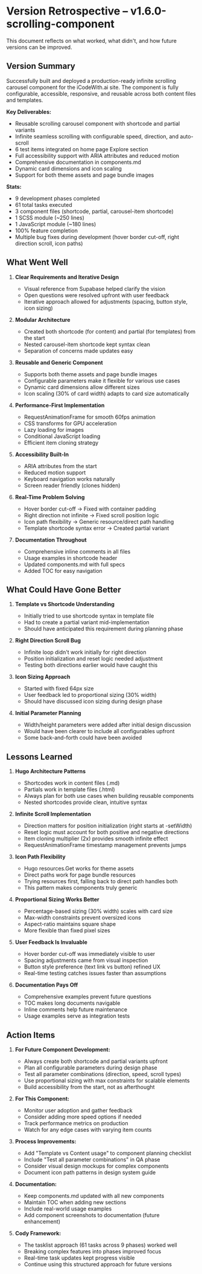 # Version Retrospective – v1.6.0-scrolling-component
This document reflects on what worked, what didn't, and how future versions can be improved.

## Version Summary

Successfully built and deployed a production-ready infinite scrolling carousel component for the iCodeWith.ai site. The component is fully configurable, accessible, responsive, and reusable across both content files and templates.

**Key Deliverables:**
- Reusable scrolling carousel component with shortcode and partial variants
- Infinite seamless scrolling with configurable speed, direction, and auto-scroll
- 6 test items integrated on home page Explore section
- Full accessibility support with ARIA attributes and reduced motion
- Comprehensive documentation in components.md
- Dynamic card dimensions and icon scaling
- Support for both theme assets and page bundle images

**Stats:**
- 9 development phases completed
- 61 total tasks executed
- 3 component files (shortcode, partial, carousel-item shortcode)
- 1 SCSS module (~250 lines)
- 1 JavaScript module (~180 lines)
- 100% feature completion
- Multiple bug fixes during development (hover border cut-off, right direction scroll, icon paths)

## What Went Well

1. **Clear Requirements and Iterative Design**
   - Visual reference from Supabase helped clarify the vision
   - Open questions were resolved upfront with user feedback
   - Iterative approach allowed for adjustments (spacing, button style, icon sizing)

2. **Modular Architecture**
   - Created both shortcode (for content) and partial (for templates) from the start
   - Nested carousel-item shortcode kept syntax clean
   - Separation of concerns made updates easy

3. **Reusable and Generic Component**
   - Supports both theme assets and page bundle images
   - Configurable parameters make it flexible for various use cases
   - Dynamic card dimensions allow different sizes
   - Icon scaling (30% of card width) adapts to card size automatically

4. **Performance-First Implementation**
   - RequestAnimationFrame for smooth 60fps animation
   - CSS transforms for GPU acceleration
   - Lazy loading for images
   - Conditional JavaScript loading
   - Efficient item cloning strategy

5. **Accessibility Built-In**
   - ARIA attributes from the start
   - Reduced motion support
   - Keyboard navigation works naturally
   - Screen reader friendly (clones hidden)

6. **Real-Time Problem Solving**
   - Hover border cut-off → Fixed with container padding
   - Right direction not infinite → Fixed scroll position logic
   - Icon path flexibility → Generic resource/direct path handling
   - Template shortcode syntax error → Created partial variant

7. **Documentation Throughout**
   - Comprehensive inline comments in all files
   - Usage examples in shortcode header
   - Updated components.md with full specs
   - Added TOC for easy navigation

## What Could Have Gone Better

1. **Template vs Shortcode Understanding**
   - Initially tried to use shortcode syntax in template file
   - Had to create a partial variant mid-implementation
   - Should have anticipated this requirement during planning phase

2. **Right Direction Scroll Bug**
   - Infinite loop didn't work initially for right direction
   - Position initialization and reset logic needed adjustment
   - Testing both directions earlier would have caught this

3. **Icon Sizing Approach**
   - Started with fixed 64px size
   - User feedback led to proportional sizing (30% width)
   - Should have discussed icon sizing during design phase

4. **Initial Parameter Planning**
   - Width/height parameters were added after initial design discussion
   - Would have been clearer to include all configurables upfront
   - Some back-and-forth could have been avoided

## Lessons Learned

1. **Hugo Architecture Patterns**
   - Shortcodes work in content files (.md)
   - Partials work in template files (.html)
   - Always plan for both use cases when building reusable components
   - Nested shortcodes provide clean, intuitive syntax

2. **Infinite Scroll Implementation**
   - Direction matters for position initialization (right starts at -setWidth)
   - Reset logic must account for both positive and negative directions
   - Item cloning multiplier (2x) provides smooth infinite effect
   - RequestAnimationFrame timestamp management prevents jumps

3. **Icon Path Flexibility**
   - Hugo resources.Get works for theme assets
   - Direct paths work for page bundle resources
   - Trying resources first, falling back to direct path handles both
   - This pattern makes components truly generic

4. **Proportional Sizing Works Better**
   - Percentage-based sizing (30% width) scales with card size
   - Max-width constraints prevent oversized icons
   - Aspect-ratio maintains square shape
   - More flexible than fixed pixel sizes

5. **User Feedback Is Invaluable**
   - Hover border cut-off was immediately visible to user
   - Spacing adjustments came from visual inspection
   - Button style preference (text link vs button) refined UX
   - Real-time testing catches issues faster than assumptions

6. **Documentation Pays Off**
   - Comprehensive examples prevent future questions
   - TOC makes long documents navigable
   - Inline comments help future maintenance
   - Usage examples serve as integration tests

## Action Items

1. **For Future Component Development:**
   - Always create both shortcode and partial variants upfront
   - Plan all configurable parameters during design phase
   - Test all parameter combinations (direction, speed, scroll types)
   - Use proportional sizing with max constraints for scalable elements
   - Build accessibility from the start, not as afterthought

2. **For This Component:**
   - Monitor user adoption and gather feedback
   - Consider adding more speed options if needed
   - Track performance metrics on production
   - Watch for any edge cases with varying item counts

3. **Process Improvements:**
   - Add "Template vs Content usage" to component planning checklist
   - Include "Test all parameter combinations" in QA phase
   - Consider visual design mockups for complex components
   - Document icon path patterns in design system guide

4. **Documentation:**
   - Keep components.md updated with all new components
   - Maintain TOC when adding new sections
   - Include real-world usage examples
   - Add component screenshots to documentation (future enhancement)

5. **Cody Framework:**
   - The tasklist approach (61 tasks across 9 phases) worked well
   - Breaking complex features into phases improved focus
   - Real-time task updates kept progress visible
   - Continue using this structured approach for future versions
